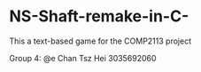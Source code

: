 # NS-Shaft-remake-in-C-
This a text-based game for the COMP2113 project

Group 4:
@e Chan Tsz Hei 3035692060
